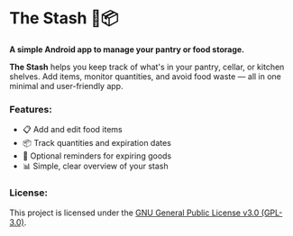 # The Stash 🥫📦
**A simple Android app to manage your pantry or food storage.**

**The Stash** helps you keep track of what's in your pantry, cellar, or kitchen shelves. Add items, monitor quantities, and avoid food waste — all in one minimal and user-friendly app.

### Features:
- 📋 Add and edit food items
- 📦 Track quantities and expiration dates
- 🔔 Optional reminders for expiring goods
- 📊 Simple, clear overview of your stash

### License:
This project is licensed under the [GNU General Public License v3.0 (GPL-3.0)](https://www.gnu.org/licenses/gpl-3.0.en.html).
